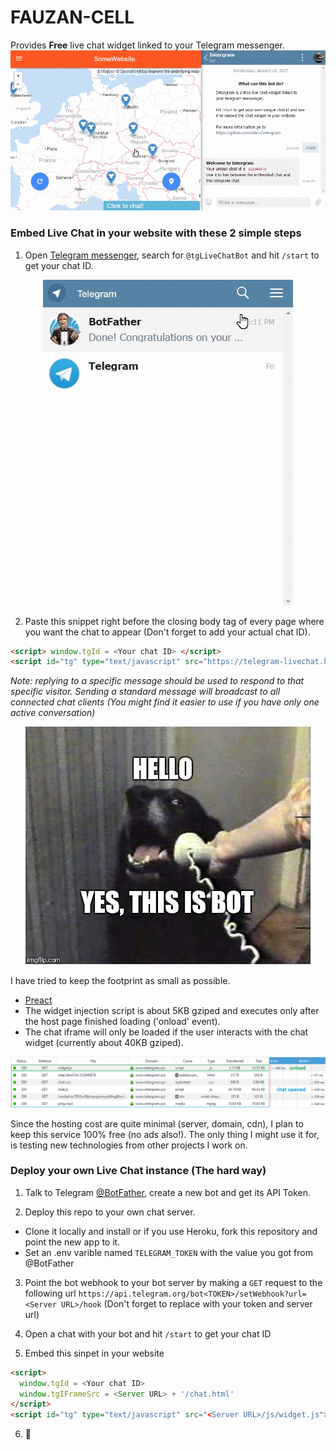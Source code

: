# FAUZAN-CELL

Provides **Free** live chat widget linked to your Telegram messenger.
![](docs/telegram-demo.gif)

### Embed Live Chat in your website with these 2 simple steps

1. Open [Telegram messenger](https://telegram.org/), search for `@tgLiveChatBot` and hit `/start` to get your chat ID.

  <p align="center"> <img src="docs/bot-start.gif"/> </p>

2. Paste this snippet right before the closing body tag of every page where you want the chat to appear 
(Don't forget to add your actual chat ID). 

```html
<script> window.tgId = <Your chat ID> </script>
<script id="tg" type="text/javascript" src="https://telegram-livechat.herokuapp.com/js/widget.js"></script>
```

*Note: replying to a specific message should be used to respond to that specific visitor. Sending a standard message will broadcast to all connected chat clients (You might find it easier to use if you have only one active conversation)*

<p align="center"> <img src="docs/hello.jpg"/> </p>

I have tried to keep the footprint as small as possible. 
  - [Preact](https://github.com/developit/preact)
  - The widget injection script is about 5KB gziped and executes only after the host page finished loading ('onload' event).
  - The chat iframe will only be loaded if the user interacts with the chat widget (currently about 40KB gziped).
  
![](docs/footprint.png)
 
Since the hosting cost are quite minimal (server, domain, cdn), I plan to keep this service 100% free (no ads also!). The only thing I might use it for, is testing new technologies from other projects I work on.

### Deploy your own Live Chat instance (The hard way)
1. Talk to Telegram [@BotFather](https://t.me/botfather), create a new bot and get its API Token.

2. Deploy this repo to your own chat server. 
  - Clone it locally and install or if you use Heroku, fork this repository and point the new app to it.
  - Set an .env varible named `TELEGRAM_TOKEN` with the value you got from @BotFather

3. Point the bot webhook to your bot server by making a `GET` request to the following url
  `https://api.telegram.org/bot<TOKEN>/setWebhook?url=<Server URL>/hook`
  (Don't forget to replace with your token and server url)

4. Open a chat with your bot and hit `/start` to get your chat ID

5. Embed this sinpet in your website
  ```html
  <script> 
    window.tgId = <Your chat ID>
    window.tgIFrameSrc = <Server URL> + '/chat.html'
  </script>
  <script id="tg" type="text/javascript" src="<Server URL>/js/widget.js"></script>
  ```
6. :tada:
